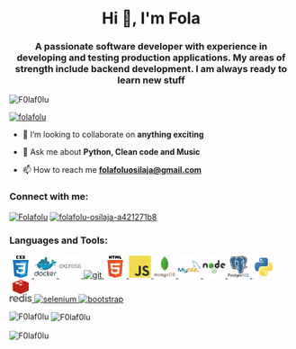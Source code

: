 <h1 align="center">Hi 👋, I'm Fola </h1>
<h3 align="center">A passionate software developer with experience in developing and testing production applications. My areas of strength include backend development. I am always ready to learn new stuff</h3>

<p align="left"> <img src="https://komarev.com/ghpvc/?username=F0laf0lu&label=Profile%20views&color=0e75b6&style=flat" alt="F0laf0lu" /> </p>

<p align="left"> <a href="https://x.com/_jaiyejeje" target="blank"><img src="https://img.shields.io/twitter/follow/_jaiyejeje?logo=twitter&style=for-the-badge" alt="folafolu" /></a> </p>

- 👯 I’m looking to collaborate on **anything exciting**

- 💬 Ask me about **Python, Clean code and Music**

- 📫 How to reach me **folafoluosilaja@gmail.com**

<h3 align="left">Connect with me:</h3>
<p align="left">
<a href="https://x.com/_jaiyejeje" target="blank"><img align="center" src="https://raw.githubusercontent.com/rahuldkjain/github-profile-readme-generator/master/src/images/icons/Social/twitter.svg" alt="Folafolu" height="30" width="40" /></a>  
<a href="https://www.linkedin.com/in/folafolu-osilaja-a421271b8/" target="blank"><img align="center" src="https://raw.githubusercontent.com/rahuldkjain/github-profile-readme-generator/master/src/images/icons/Social/linked-in-alt.svg" alt="folafolu-osilaja-a421271b8" height="30" width="40" /></a>

</p>

<h3 align="left">Languages and Tools:</h3>
<p align="left"><a href="https://www.w3schools.com/css/" target="_blank" rel="noreferrer"> <img src="https://raw.githubusercontent.com/devicons/devicon/master/icons/css3/css3-original-wordmark.svg" alt="css3" width="40" height="40"/> </a> <a href="https://www.docker.com/" target="_blank" rel="noreferrer"><img src="https://raw.githubusercontent.com/devicons/devicon/master/icons/docker/docker-original-wordmark.svg" alt="docker" width="40" height="40"/> </a> <a href="https://expressjs.com" target="_blank" rel="noreferrer"> <img src="https://raw.githubusercontent.com/devicons/devicon/master/icons/express/express-original-wordmark.svg" alt="express" width="40" height="40"/> </a><a href="https://git-scm.com/" target="_blank" rel="noreferrer"> <img src="https://www.vectorlogo.zone/logos/git-scm/git-scm-icon.svg" alt="git" width="40" height="40"/> </a> <a href="https://www.w3.org/html/" target="_blank" rel="noreferrer"> <img src="https://raw.githubusercontent.com/devicons/devicon/master/icons/html5/html5-original-wordmark.svg" alt="html5" width="40" height="40"/> </a> <a href="https://developer.mozilla.org/en-US/docs/Web/JavaScript" target="_blank" rel="noreferrer"> <img src="https://raw.githubusercontent.com/devicons/devicon/master/icons/javascript/javascript-original.svg" alt="javascript" width="40" height="40"/> </a> <a href="https://www.mongodb.com/" target="_blank" rel="noreferrer"> <img src="https://raw.githubusercontent.com/devicons/devicon/master/icons/mongodb/mongodb-original-wordmark.svg" alt="mongodb" width="40" height="40"/> </a><a href="https://www.mysql.com/" target="_blank" rel="noreferrer"> <img src="https://raw.githubusercontent.com/devicons/devicon/master/icons/mysql/mysql-original-wordmark.svg" alt="mysql" width="40" height="40"/> </a> <a href="https://nodejs.org" target="_blank" rel="noreferrer"> <img src="https://raw.githubusercontent.com/devicons/devicon/master/icons/nodejs/nodejs-original-wordmark.svg" alt="nodejs" width="40" height="40"/> </a>  <a href="https://www.postgresql.org" target="_blank" rel="noreferrer"> <img src="https://raw.githubusercontent.com/devicons/devicon/master/icons/postgresql/postgresql-original-wordmark.svg" alt="postgresql" width="40" height="40"/> </a> <a href="https://www.python.org" target="_blank" rel="noreferrer"> <img src="https://raw.githubusercontent.com/devicons/devicon/master/icons/python/python-original.svg" alt="python" width="40" height="40"/> </a> <a href="https://redis.io" target="_blank" rel="noreferrer"> <img src="https://raw.githubusercontent.com/devicons/devicon/master/icons/redis/redis-original-wordmark.svg" alt="redis" width="40" height="40"/> </a> <a href="https://www.selenium.dev" target="_blank" rel="noreferrer"> <img src="https://raw.githubusercontent.com/detain/svg-logos/780f25886640cef088af994181646db2f6b1a3f8/svg/selenium-logo.svg" alt="selenium" width="40" height="40"/> </a> <a href="https://bootstrap.com/" target="_blank" rel="noreferrer"> <img src="https://www.vectorlogo.zone/logos/getbootstrap/getbootstrap-icon.svg" alt="bootstrap" width="40" height="40"/> </a> </p>

<p><img align="left" src="https://github-readme-stats.vercel.app/api/top-langs?username=F0laf0lu&show_icons=true&locale=en&layout=compact" alt="F0laf0lu" /></p>

<p>&nbsp;<img align="center" src="https://github-readme-stats.vercel.app/api?username=F0laf0lu&show_icons=true&locale=en" alt="F0laf0lu" /></p>

<p><img align="center" src="https://github-readme-streak-stats.herokuapp.com/?user=F0laf0lu&" alt="F0laf0lu" /></p>
